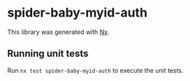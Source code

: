 # spider-baby-myid-auth

This library was generated with [Nx](https://nx.dev).

## Running unit tests

Run `nx test spider-baby-myid-auth` to execute the unit tests.
